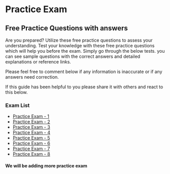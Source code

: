 # Practice Exam

## Free Practice Questions with answers

Are you prepared? Utilize these free practice questions to assess your understanding. Test your knowledge with these free practice questions which will help you before the exam. Simply go through the below tests. you can see sample questions with the correct answers and detailed explanations or reference links.

Please feel free to comment below if any information is inaccurate or if any answers need correction.

If this guide has been helpful to you please share it with others and react to this below.

### Exam List

- [Practice Exam - 1](./practice-exam-1.md)
- [Practice Exam - 2](./practice-exam-2.md)
- [Practice Exam - 3](./practice-exam-3.md)
- [Practice Exam - 4](./practice-exam-4.md)
- [Practice Exam - 5](./practice-exam-5.md)
- [Practice Exam - 6](./practice-exam-6.md)
- [Practice Exam - 7](./practice-exam-7.md)
- [Practice Exam - 8](./practice-exam-8.md)

#### We will be adding more practice exam
